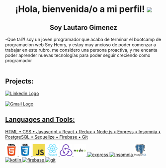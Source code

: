 <h1 align="center">
  ¡Hola, bienvenida/o a mi perfil!
  <img src="https://media.giphy.com/media/hvRJCLFzcasrR4ia7z/giphy.gif" width="28">
</h1>
<h2 align="center">
 Soy Lautaro Gimenez
</h2>
-Que tal?! soy un joven programador que acaba de terminar el bootcamp de programacion web Soy Henry, y estoy muy ancioso de poder comenzar a trabajar en este rubro. me considero una persona proactiva, y me encanta poder aprender nuevas tecnologías para poder seguir creciendo como programador
<br></br>
</p><h2 align="left">Projects:</h2><p align="left"> 
  
<p align="left">
    <a href="https://pfcargo.netlify.app/" ><img src="https://res.cloudinary.com/dbt5vgimv/image/upload/v1690407040/CarGo/Logo_k0qdgg.png" alt="Linkedin Logo" height="70" >
      <br></br>
    <a href="mailto:ezequiel.torcetta.97@gmail.com" ><img src="blob:https://web.whatsapp.com/35a2fd8e-c298-43c9-9b4a-82c510ed173d" alt="Gmail Logo" height="80" >
</p>
</p><h2 align="left">Languages and Tools:</h2><p align="left"> 
 
<div align="left">
 HTML
• CSS
• Javascript
• React
• Redux
• Node.js 
• Express
• Insomnia
• PostgreSQL
• Sequelize
• Firebase
• Git

</div>

<div align="left" >

<a href="https://www.w3.org/html/" target="_blank"> <img src="https://raw.githubusercontent.com/devicons/devicon/master/icons/html5/html5-original-wordmark.svg" alt="html5" width="40" height="40" /> </a>
<a href="https://www.w3schools.com/css/" target="_blank"> <img src="https://raw.githubusercontent.com/devicons/devicon/master/icons/css3/css3-original-wordmark.svg" alt="css3" width="40" height="40" /> </a>
<a href="https://developer.mozilla.org/en-US/docs/Web/JavaScript" target="_blank"> <img src="https://raw.githubusercontent.com/devicons/devicon/master/icons/javascript/javascript-original.svg" alt="javascript" width="40" height="40" /> </a>
<a href="https://reactjs.org/" target="_blank"> <img src="https://raw.githubusercontent.com/devicons/devicon/master/icons/react/react-original-wordmark.svg" alt="react" width="40" height="40" /> </a>
<a href="https://redux.js.org" target="_blank"> <img src="https://raw.githubusercontent.com/devicons/devicon/master/icons/redux/redux-original.svg" alt="redux" width="40" height="40" /> </a>
<a href="https://nodejs.org" target="_blank"> <img src="https://raw.githubusercontent.com/devicons/devicon/master/icons/nodejs/nodejs-original-wordmark.svg" alt="nodejs" width="40" height="40" /> </a>
<a href="https://expressjs.com" target="_blank"><img src="https://www.nextontop.com/assets/img/services/web/expressjs.svg" background-color="#ffffff" alt="express" width="50" height="50" /> </a>
<a href="https://insomnia.rest/" target="_blank"> <img src="https://github.com/get-icon/geticon/blob/master/icons/insomnia.svg" alt="insomnia" width="40" height="40" /> </a>
<a href="https://www.postgresql.org" target="_blank"> <img src="https://raw.githubusercontent.com/devicons/devicon/master/icons/postgresql/postgresql-original-wordmark.svg" alt="postgresql" width="40" height="40" /> </a>
<a href="https://sequelize.org/" target="_blank"> <img src="https://static-00.iconduck.com/assets.00/file-type-sequelize-icon-443x512-ck0z81j3.png" alt="kotlin" width="40" height="40" /> </a>
<a href="https://firebase.google.com/" target="_blank"><img src="https://www.vectorlogo.zone/logos/firebase/firebase-icon.svg" alt="firebase" width="40" height="40" /> </a>
<a href="https://git-scm.com/" target="_blank"> <img src="https://www.vectorlogo.zone/logos/git-scm/git-scm-icon.svg" alt="git" width="40" height="40" /> </a>
<br></br>